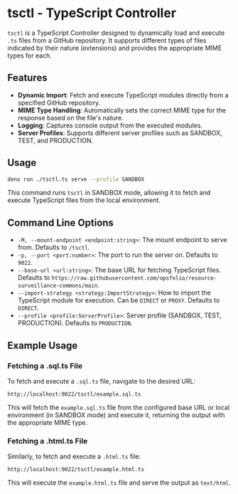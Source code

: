 # tsctl - TypeScript Controller

`tsctl` is a TypeScript Controller designed to dynamically load and execute `.ts` files from a GitHub repository. It supports different types of files indicated by their nature (extensions) and provides the appropriate MIME types for each.

## Features

- **Dynamic Import**: Fetch and execute TypeScript modules directly from a specified GitHub repository.
- **MIME Type Handling**: Automatically sets the correct MIME type for the response based on the file's nature.
- **Logging**: Captures console output from the executed modules.
- **Server Profiles**: Supports different server profiles such as SANDBOX, TEST, and PRODUCTION.

## Usage

```bash
deno run ./tsctl.ts serve --profile SANDBOX
```

This command runs `tsctl` in SANDBOX mode, allowing it to fetch and execute TypeScript files from the local environment.

## Command Line Options

- `-M, --mount-endpoint <endpoint:string>`: The mount endpoint to serve from. Defaults to `/tsctl`.
- `-p, --port <port:number>`: The port to run the server on. Defaults to `9022`.
- `--base-url <url:string>`: The base URL for fetching TypeScript files. Defaults to `https://raw.githubusercontent.com/opsfolio/resource-surveillance-commons/main`.
- `--import-strategy <strategy:ImportStrategy>`: How to import the TypeScript module for execution. Can be `DIRECT` or `PROXY`. Defaults to `DIRECT`.
- `--profile <profile:ServerProfile>`: Server profile (SANDBOX, TEST, PRODUCTION). Defaults to `PRODUCTION`.

## Example Usage

### Fetching a .sql.ts File

To fetch and execute a `.sql.ts` file, navigate to the desired URL:

```
http://localhost:9022/tsctl/example.sql.ts
```

This will fetch the `example.sql.ts` file from the configured base URL or local environment (in SANDBOX mode) and execute it, returning the output with the appropriate MIME type.

### Fetching a .html.ts File

Similarly, to fetch and execute a `.html.ts` file:

```
http://localhost:9022/tsctl/example.html.ts
```

This will execute the `example.html.ts` file and serve the output as `text/html`.

